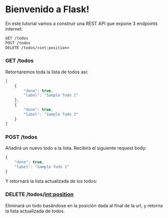 # Bienvenido a Flask!

En este tutorial vamos a construir una REST API que expone 3 endpoints
internet:

```txt
GET /todos
POST /todos
DELETE /todos/<int:position>
```

### GET /todos

Retornaremos toda la lista de todos así:

```javascript
[
    {
        "done": true,
        "label": "Sample Todo 1"
    },
    {
        "done": true,
        "label": "Sample Todo 2"
    }
]
```

### POST /todos 

Añadirá un nuevo todo a la lista. Recibirá el siguiente request body:

```javascript
{
    "done": true,
    "label": "Sample Todo 1"
}
```

Y retornará la lista actualizada de los todos:

### DELETE /todos/<int:position>

Eliminará un todo basándose en la posición dada al final de la url, y retorna la lista actualizada de todos.

